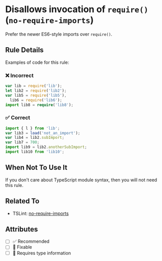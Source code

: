 # Disallows invocation of `require()` (`no-require-imports`)

Prefer the newer ES6-style imports over `require()`.

## Rule Details

Examples of code for this rule:

<!--tabs-->

### ❌ Incorrect

```ts
var lib = require('lib');
let lib2 = require('lib2');
var lib5 = require('lib5'),
  lib6 = require('lib6');
import lib8 = require('lib8');
```

### ✅ Correct

```ts
import { l } from 'lib';
var lib3 = load('not_an_import');
var lib4 = lib2.subImport;
var lib7 = 700;
import lib9 = lib2.anotherSubImport;
import lib10 from 'lib10';
```

## When Not To Use It

If you don't care about TypeScript module syntax, then you will not need this rule.

## Related To

- TSLint: [no-require-imports](https://palantir.github.io/tslint/rules/no-require-imports/)

## Attributes

- [ ] ✅ Recommended
- [ ] 🔧 Fixable
- [ ] 💭 Requires type information
